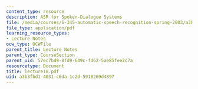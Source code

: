 ```yaml
---
content_type: resource
description: ASR for Spoken-Dialogue Systems
file: /media/courses/6-345-automatic-speech-recognition-spring-2003/a3b3fbd14031c6da1c2d5918269d4897_lecture18.pdf
file_type: application/pdf
learning_resource_types:
- Lecture Notes
ocw_type: OCWFile
parent_title: Lecture Notes
parent_type: CourseSection
parent_uid: 57ec7bd9-8fd9-649c-fd62-5ae85fee2c7a
resourcetype: Document
title: lecture18.pdf
uid: a3b3fbd1-4031-c6da-1c2d-5918269d4897
---
```

